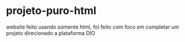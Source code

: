 # projeto-puro-html
website feito usando somente html,
foi feito com foco em completar um projeto direcionado a plataforma DIO
